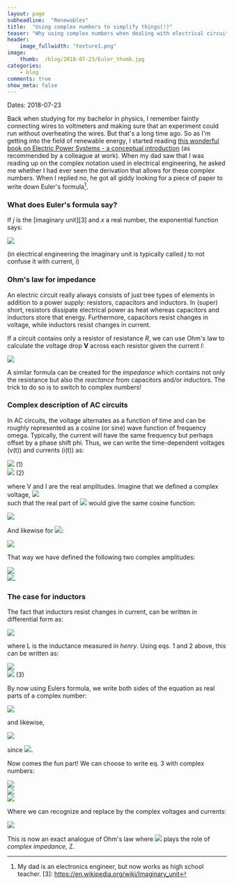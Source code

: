 ```yaml
---
layout: page
subheadline:  "Renewables"
title:  "Using complex numbers to simplify things(!)"
teaser: "Why using complex numbers when dealing with electrical circuit analysis can be useful."
header:
    image_fullwidth: "texture1.png"
image:
    thumb:  /blog/2018-07-23/Euler_thumb.jpg
categories:
    - blog
comments: true
show_meta: false
---
```


Dates: 2018-07-23

Back when studying for my bachelor in physics, I remember faintly connecting wires to voltmeters 
and making sure that an experiment could run without overheating the wires. 
But that's a long time ago. 
So as I'm getting into the field of renewable energy, I started reading 
[this wonderful book on Electric Power Systems - a conceptual introduction][1] 
(as recommended by a colleague at work). 
When my dad saw that I was reading up on the complex notation 
used in electrical engineering, he asked me whether I had ever seen the 
derivation that allows for these complex numbers. 
When I replied no, he got all giddy looking for a piece of paper to write down Euler's formula[^2].

### What does Euler's formula say?
If *j* is the [imaginary unit][3] and *x* a real number, the exponential function says:

<img src="http://latex.codecogs.com/gif.latex?e^{jx} =  \cos x + j \sin(x)" border="0"/>

(in electrical engineering the imaginary unit is typically called *j* to not confuse it with current, *i*)

### Ohm's law for impedance

An electric circuit really always consists of just tree types of elements in addition to a power supply: 
resistors, capacitors and inductors. 
In (super) short, resistors dissipate electrical power as heat whereas capacitors and 
inductors store that energy. 
Furthermore, capacitors resist changes in voltage, while inductors resist changes in current. 

If a circuit contains only a resistor of resistance *R*, we can use Ohm's law to calculate the voltage 
drop **V** across each resistor given the current *I*:

<img src="http://latex.codecogs.com/gif.latex?V = RI" border="0"/>

A similar formula can be created for the *impedance* which contains not only the resistance but also 
the *reactance* from capacitors and/or inductors. 
The trick to do so is to switch to complex numbers!

### Complex description of AC circuits
In AC circuits, the voltage alternates as a function of time 
and can be roughly represented as a cosine (or sine) wave function of 
frequency omega. 
Typically, the current will have the same frequency but perhaps offset by a 
phase shift phi. 
Thus, we can write the time-dependent voltages (v(t)) and currents (i(t)) as:

<img src="http://latex.codecogs.com/gif.latex?v(t)=V\cdot \cos (\omega t)" border="0"/> (1)<br>
<img src="http://latex.codecogs.com/gif.latex?i(t)=I\cdot \cos (\omega t + \phi)" border="0"/> (2)

where V and I are the real amplitudes. 
Imagine that we defined a complex voltage, 
<img src="http://latex.codecogs.com/gif.latex?\overline{\mathbb{V}}" border="0"/><br>
such that the real part of 
<img src="http://latex.codecogs.com/gif.latex?\overline{\mathbb{V}}" border="0"/> 
would give the same cosine function:

<img src="http://latex.codecogs.com/gif.latex?Re(\overline{\mathbb{v}(t)})=V\cdot \cos (\omega t)" border="0"/><br> 

And likewise for 
<img src="http://latex.codecogs.com/gif.latex?\overline{\mathbb{i}(t)}" border="0"/>:

<img src="http://latex.codecogs.com/gif.latex?Re(\overline{\mathbb{i}(t)})=I\cdot \cos (\omega t + \phi)" border="0"/>

That way we have defined the following two complex amplitudes:

<img src="http://latex.codecogs.com/gif.latex?\overline{\mathbb{V}}=Ue^{j0}" border="0"/> <br>
<img src="http://latex.codecogs.com/gif.latex?\overline{\mathbb{I}}=Ie^{j\phi}" border="0"/>.


### The case for inductors
The fact that inductors resist changes in current, can be written in differential form as:

<img src="http://latex.codecogs.com/gif.latex?v(t)=L\cdot \frac{di(t)}{dt}" border="0"/> 

where L is the inductance measured in *henry*. Using eqs. 1 and 2 above, this can be written as:

<img src="http://latex.codecogs.com/gif.latex?V\cdot \cos(\omega t) = L\cdot \frac{dI\cdot \cos(\omega t +\phi)}{dt}" border="0"/><br>
<img src="http://latex.codecogs.com/gif.latex?\Rightarrow V\cdot \cos(\omega t) = -\omega L\cdot \sin(\omega t +\phi)" border="0"/> (3)

By now using Eulers formula, we write both sides of the equation as real parts of a complex number:

<img src="http://latex.codecogs.com/gif.latex?Re(e^{j\omega t}) =  Re(\cos (\omega t) + j \sin (\omega t)) = \cos (\omega t)" border="0"/>

and likewise,

<img src="http://latex.codecogs.com/gif.latex?Re(j\cdot e^{j(\omega t + \phi)}) =  Re(j\cdot\cos (\omega t + \phi) + j\cdot j \sin (\omega t + \phi)) = -\sin (\omega t+\phi)" border="0"/>

since <img src="http://latex.codecogs.com/gif.latex?j\cdot j = -1" border="0"/>.

Now comes the fun part! We can choose to write eq. 3 with complex numbers:

<img src="http://latex.codecogs.com/gif.latex?V \cdot Re(e^{j\omega t}) =  \omega L \cdot Re(j\cdot e^{j(\omega t + \phi)})" border="0"/><br>
<img src="http://latex.codecogs.com/gif.latex?\Rightarrow V\cdot e^{j\omega t} =  j\omega LI e^{j(\omega t + \phi)}" border="0"/><br>
<img src="http://latex.codecogs.com/gif.latex?\Rightarrow V =  j\omega LI e^{j\phi}" border="0"/>

Where we can recognize and replace by the complex voltages and currents:

<img src="http://latex.codecogs.com/gif.latex?\overline{\mathbb{v}(t)}=j\omega L\cdot\overline{\mathbb{i}(t)}" border="0"/> 


This is now an exact analogue of Ohm's law where 
<img src="http://latex.codecogs.com/gif.latex?j\omega L" border="0"/> 
plays the role of *complex impedance*, Z.


 [1]: https://www.wiley.com/WileyCDA/WileyTitle/productCd-0471178594,miniSiteCd-IEEE2.html
 [^2]: My dad is an electronics engineer, but now works as high school teacher.
 [3]: https://en.wikipedia.org/wiki/Imaginary_unit
 
